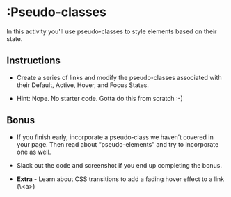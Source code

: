 # :Pseudo-classes

In this activity you'll use pseudo-classes to style elements based on their state.

## Instructions

- Create a series of links and modify the pseudo-classes associated with their Default, Active, Hover, and Focus States.

- Hint: Nope. No starter code. Gotta do this from scratch :-)

## Bonus

- If you finish early, incorporate a pseudo-class we haven’t covered in your page. Then read about “pseudo-elements” and try to incorporate one as well.

- Slack out the code and screenshot if you end up completing the bonus.
- **Extra** - Learn about CSS transitions to add a fading hover effect to a link (\\&lt;a>)
